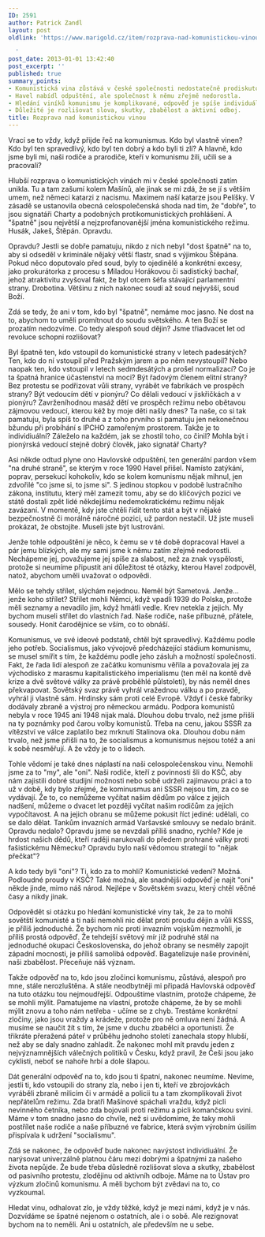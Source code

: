 ```yaml
---
ID: 2591
author: Patrick Zandl
layout: post
oldlink: 'https://www.marigold.cz/item/rozprava-nad-komunistickou-vinou

  '
post_date: 2013-01-01 13:42:40
post_excerpt: ''
published: true
summary_points:
- Komunistická vina zůstává v české společnosti nedostatečně prodiskutovaná.
- Havel nabídl odpuštění, ale společnost k němu zřejmě nedorostla.
- Hledání viníků komunismu je komplikované, odpověď je spíše individuální.
- Důležité je rozlišovat slova, skutky, zbabělost a aktivní odboj.
title: Rozprava nad komunistickou vinou
---
```


<p>Vrací se to vždy, když přijde řeč na komunismus. Kdo byl vlastně vinen? Kdo byl ten spravedlivý, kdo byl ten dobrý a kdo byli ti zlí? A hlavně, kdo jsme byli mi, naši rodiče a prarodiče, kteří v komunismu žili, učili se a pracovali?</p>


<p>Hlubší rozprava o komunistických vinách mi v české společnosti zatím unikla. Tu a tam zašumí kolem Mašínů, ale jinak se mi zdá, že se jí s větším umem, než němeci katarzi z nacismu. Maximem naší katarze jsou Pelíšky. V zásadě se ustanovila obecná celospolečenská shoda nad tím, že "dobře", to jsou signatáři Charty a podobných protikomunistických prohlášení. A "špatně" jsou největší a nejzprofanovanější jména komunistického režimu. Husák, Jakeš, Štěpán. Opravdu.</p>

<p>Opravdu? Jestli se dobře pamatuju, nikdo z nich nebyl "dost špatně" na to, aby si odseděl v kriminále nějaký větší flastr, snad s výjimkou Štěpána. Pokud něco doputovalo před soud, byly to ojedinělé a konkrétní excesy, jako prokurátorka z procesu s Miladou Horákovou či sadistický bachař, jehož atraktivitu zvyšoval fakt, že byl otcem šéfa stávající parlamentní strany. Drobotina. Většinu z nich nakonec soudí až soud nejvyšší, soud Boží.</p>

<p>Zdá se tedy, že ani v tom, kdo byl "špatně", nemáme moc jasno. Ne dost na to, abychom to uměli promítnout do soudu světského. A ten Boží se prozatím nedozvíme. Co tedy alespoň soud dějin? Jsme třiadvacet let od revoluce schopni rozlišovat?</p>

<p>Byl špatně ten, kdo vstoupil do komunistické strany v letech padesátých? Ten, kdo do ní vstoupil před Pražským jarem a po něm nevystoupil? Nebo naopak ten, kdo vstoupil v letech sedmdesátých a prošel normalizací? Co je ta špatná hranice účastenství na moci? Být řadovým členem elitní strany? Bez protestu se podřizovat vůli strany, vyrábět ve fabrikách ve prospěch strany? Být vedoucím dětí v pionýru? Co dělali vedoucí v jiskřičkách a v pionýru? Zavrženíhodnou masáž dětí ve prospěch režimu nebo obětavou zájmovou vedoucí, kterou kéž by moje děti našly dnes? Ta naše, co si tak pamatuju, byla spíš to druhé a z toho prvního si pamatuju jen nekonečnou bžundu při probíhání s IPCHO zamořeným prostorem. Takže je to individiuální? Záleželo na každém, jak se zhostil toho, co činil? Mohla být i pionýrská vedoucí stejně dobrý člověk, jako signatář Charty?</p>

<p>Asi někde odtud plyne ono Havlovské odpuštění, ten generální pardon všem "na druhé straně", se kterým v roce 1990 Havel přišel. Namísto zatýkání, poprav, persekucí kohokoliv, kdo se kolem komunismu nějak mihnul, jen zdvořilé "co jsme si, to jsme si". S jedinou stopkou v podobě lustračního zákona, institutu, který měl zamezit tomu, aby se do klíčových pozici ve státě dostali zpět lidé někdejšímu nedemokratickému režimu nějak zavázaní. V momentě, kdy jste chtěli řídit tento stát a být v nějaké bezpečnostně či morálně náročné pozici, už pardon nestačil. Už jste museli prokázat, že obstojíte. Museli jste být lustrováni.</p>

<p>Jenže tohle odpouštění je něco, k čemu se v té době dopracoval Havel a pár jemu blízkých, ale my sami jsme k němu zatím zřejmě nedorostli. Nechápeme jej, považujeme jej spíše za slabost, než za znak vyspělosti, protože si neumíme připustit ani důležitost té otázky, kterou Havel zodpověl, natož, abychom uměli uvažovat o odpovědi.</p>

<p>Mělo se tehdy střílet, slýchám nejednou. Neměl být Sametová. Jenže… jenže koho střílet? Střílet mohli Němci, když vpadli 1939 do Polska, protože měli seznamy a nevadilo jim, když hmátli vedle. Krev netekla z jejich. My bychom museli střílet do vlastních řad. Naše rodiče, naše příbuzné, přátele, sousedy. Honit čarodějnice se vším, co to obnáší.</p>

<p>Komunismus, ve své ideové podstatě, chtěl být spravedlivý. Každému podle jeho potřeb. Socialismus, jako vývojově předcházející stádium komunismu, se musel smířit s tím, že každému podle jeho zásluh a možností společnosti. Fakt, že řada lidí alespoň ze začátku komunismu věřila a považovala jej za východisko z marasmu kapitalistického imperialismu (ten měl na kontě dvě krize a dvě světové války za právě proběhlé půlstoletí), by nás neměl dnes překvapovat. Sovětský svaz právě vyhrál vražednou válku a po pravdě, vyhrál ji vlastně sám. Hrdinsky sám proti celé Evropě. Vždyť i české fabriky dodávaly zbraně a výstroj pro německou armádu. Podpora komunistů nebyla v roce 1945 ani 1948 nijak malá. Dlouhou dobu trvalo, než jsme přišli na ty poznámky pod čarou volby komunistů. Třeba na cenu, jakou SSSR za vítězství ve válce zaplatilo bez mrknutí Stalinova oka. Dlouhou dobu nám trvalo, než jsme přišli na to, že socialismus a komunismus nejsou totéž a ani k sobě nesměřují. A že vždy je to o lidech.</p>

<p>Tohle vědomí je také dnes náplastí na naši celospolečenskou vinu. Nemohli jsme za to "my", ale "oni". Naši rodiče, kteří z povinnosti šli do KSČ, aby nám zajistili dobré studijní možnosti nebo sobě udrželi zajímavou práci a to už v době, kdy bylo zřejmé, že kominusmus ani SSSR nejsou tím, za co se vydávají. Že to, co nemůžeme vyčítat našim dědům po válce z jejich nadšení, můžeme o dvacet let později vyčítat našim rodičům za jejich vypočítavost. A na jejich obranu se můžeme pokusit říct jediné: udělali, co se dalo dělat. Tankům invazních armád Varšavské smlouvy se nedalo bránit. Opravdu nedalo? Opravdu jsme se nevzdali příliš snadno, rychle? Kde je hrdost našich dědů, kteří raději narukovali do předem prohrané války proti fašistickému Německu? Opravdu bylo naší vědomou strategií to "nějak přečkat"?</p>

<p>A kdo tedy byli "oni"? Ti, kdo za to mohli? Komunistické vedení? Možná. Podloudné proudy v KSČ? Také možná, ale snadnější odpověď je najít "oni" někde jinde, mimo náš národ. Nejlépe v Sovětském svazu, který chtěl věčné časy a nikdy jinak.</p>

<p>Odpovědět si otázku po hledání komunistické viny tak, že za to mohli sovětští komunisté a ti naši nemohli nic dělat proti proudu dějin a vůli KSSS, je příliš jednoduché. Že bychom nic proti invazním vojskům nezmohli, je příliš prostá odpověď. Že tehdejší světový mír již podruhé stál na jednoduché okupaci Československa, do jehož obrany se nesměly zapojit západní mocnosti, je příliš samolibá odpověď. Bagatelizuje naše provinění, naši zbabělost. Přeceňuje náš význam.</p>

<p>Takže odpověď na to, kdo jsou zločinci komunismu, zůstává, alespoň pro mne, stále nerozluštěna. A stále neodbytněji mi připadá Havlovská odpověď na tuto otázku tou nejmoudřejší. Odpouštíme vlastním, protože chápeme, že se mohli mýlit. Pamatujeme na vlastní, protože chápeme, že by se mohli mýlit znovu a toho nám netřeba - učíme se z chyb. Trestáme konkrétní zločiny, jako jsou vraždy a krádeže, protože pro ně omluva není žádná. A musíme se naučit žít s tím, že jsme v duchu zbabělci a oportunisti. Že třikráte přeražená páteř v průběhu jednoho století zanechala stopy hlubší, než aby se daly snadno zahladit. Že nakonec mohl mít pravdu jeden z nejvýznamnějších válečných politiků v Česku, když pravil, že Češi jsou jako cyklisti, neboť se nahoře hrbí a dole šlapou.</p>

<p>Dát generální odpověď na to, kdo jsou ti špatní, nakonec neumíme. Nevíme, jestli ti, kdo vstoupili do strany zla, nebo i jen ti, kteří ve zbrojovkách vyráběli zbraně milicím či v armádě a policii tu a tam zkomplikovali život nepřátelům režimu. Zda bratři Mašínové spáchali vraždu, když picli nevinného četníka, nebo zda bojovali proti režimu a picli komančskou svini. Máme v tom snadno jasno do chvíle, než si uvědomíme, že taky mohli postřílet naše rodiče a naše příbuzné ve fabrice, která svým výrobním úsilím přispívala k udržení "socialismu".</p>

<p>Zdá se nakonec, že odpověď bude nakonec navýstost individiuální. Že narýsovat univerzálně platnou čáru mezi dobrými a špatnými za našeho života nepůjde. Že bude třeba důsledně rozlišovat slova a skutky, zbabělost od pasivního protestu, zlodějinu od aktivníh odboje. Máme na to Ústav pro výzkum zločinů komunismu. A měli bychom být zvědavi na to, co vyzkoumal.</p>

<p>Hledat vinu, odhalovat zlo, je vždy těžké, když je mezi námi, když je v nás. Dozvídáme se špatné nejenom o ostatních, ale i o sobě. Ale rezignovat bychom na to neměli. Ani u ostatních, ale především ne u sebe.</p>

<p> </p>